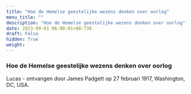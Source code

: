```yaml
---
title: "Hoe de Hemelse geestelijke wezens denken over oorlog"
menu_title: ""
description: "Hoe de Hemelse geestelijke wezens denken over oorlog"
date: 2023-09-01 06:00:01+00:738
draft: False
hidden: True
weight:
---
```

### Hoe de Hemelse geestelijke wezens denken over oorlog

Lucas - ontvangen door James Padgett op 27 februari 1917, Washington, DC, USA.
